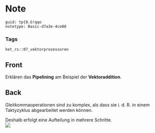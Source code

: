 # Note
```
guid: tp{0.G!qqo
notetype: Basic-d7a3e-4ce08
```

### Tags
```
het_rs::07_vektorprozessoren
```

## Front
Erklären das <b>Pipelining</b> am Beispiel der
<b>Vektoraddition</b>.

## Back
Gleitkommaoperationen sind zu komplex, als dass sie i. d. R. in
einem Taktyzyklus abgearbeitet werden können.
<div>
  Deshalb erfolgt eine Aufteilung in mehrere Schritte.
  <div><img src=
  "paste-e8859c71078380c3e3549ff2f134c1b3aede56cd.jpg"></div>
</div>
